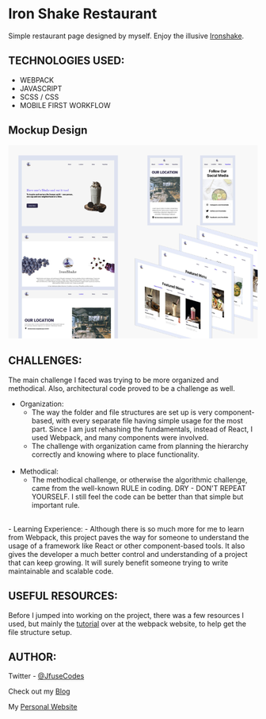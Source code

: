 # Iron Shake Restaurant
  
Simple restaurant page designed by myself. Enjoy the illusive [Ironshake](https://ironshake.netlify.app).

## TECHNOLOGIES USED:
- WEBPACK
- JAVASCRIPT
- SCSS / CSS
- MOBILE FIRST WORKFLOW

## Mockup Design
<img src="https://github.com/JfuseCodes/Designs/blob/main/iron-shake/design-mockup/mockup-design.png">

## CHALLENGES:
The main challenge I faced was trying to be more organized and methodical. Also, architectural code proved to be a challenge as well.

- Organization: 
  - The way the folder and file structures are set up is very component-based, with every separate file having simple usage for the most part. Since I am just rehashing the fundamentals, instead of React, I used Webpack, and many components were involved.
  - The challenge with organization came from planning the hierarchy correctly and knowing where to place functionality.
  <br>
- Methodical:
  - The methodical challenge, or otherwise the algorithmic challenge, came from the well-known RULE in coding. DRY - DON'T REPEAT YOURSELF. I still feel the code can be better than that simple but important rule.
<br>
- Learning Experience:
  - Although there is so much more for me to learn from Webpack, this project paves the way for someone to understand the usage of a framework like React or other component-based tools. It also gives the developer a much better control and understanding of a project that can keep growing. It will surely benefit someone trying to write maintainable and scalable code.
  
## USEFUL RESOURCES:
Before I jumped into working on the project, there was a few resources I used, but mainly the [tutorial](https://webpack.js.org/guides/getting-started) over at the webpack website, to help get the file structure setup.

## AUTHOR:
Twitter - [@JfuseCodes](https://www.twitter.com/JfuseCodes)

Check out my [Blog](https://blog.jfusedesigns.com)

My [Personal Website](https://jfusedesigns.com)



